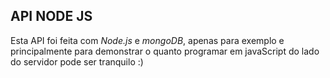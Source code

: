 ## API NODE JS

Esta API foi feita com *Node.js* e *mongoDB*, apenas para exemplo e principalmente para demonstrar o quanto programar em javaScript do lado do servidor pode ser tranquilo :) 